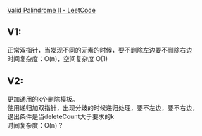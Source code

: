  [Valid Palindrome II - LeetCode](https://leetcode.com/problems/valid-palindrome-ii/submissions/)
 ## V1:
 正常双指针，当发现不同的元素的时候，要不删除左边要不删除右边  
 时间复杂度：O(n)，空间复杂度 O(1)  
 ## V2:
 更加通用的k个删除模板。  
 使用递归加双指针，出现分歧的时候递归处理，要不左边，要不右边，  
 退出条件是当deleteCount大于要求的k  
 时间复杂度：O(n) ?   